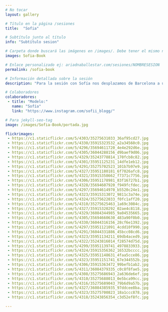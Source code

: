 ```yaml
---
# No tocar
layout: gallery

# Título en la página /sesiones
title:  "Sofia"

# Subtítulo junto al título 
info: "Subtítulo sesion"

# Carpeta donde buscará las imágenes en /images/. Debe tener el mismo nombre y sin espacios
images: Sofia-Book

# Enlace personalizado ej: ariadnaballestar.com/sesiones/NOMBRESESION
permalink: /sofia-book

# Información detallada sobre la sesión
description: "Para la sesión con Sofía nos desplazamos de Barcelona a un pequeño interior de Reus. Allí hicimos las fotos, con música de fondo y entre risas. Fue un día muy divertido en el que aprendimos a sacarle el máximo partido a un foco improvisado el día anterior."

# Colaboradores
colaboradores:
 - title: "Modelo:"
   name: "Sofía"
   link: "https://www.instagram.com/sofii_blogg/"

# Para jekyll-seo-tag
image: /images/Sofia-Book/portada.jpg

flickrimages:
 - https://c1.staticflickr.com/5/4303/35275631033_36af95cd27.jpg
 - https://c1.staticflickr.com/5/4330/35915323532_a2a34560c0.jpg
 - https://c1.staticflickr.com/5/4296/35694611720_4e4e292d6e.jpg
 - https://c1.staticflickr.com/5/4305/36044288156_d9baef9d06.jpg
 - https://c1.staticflickr.com/5/4329/35243778814_170fcb8c82.jpg
 - https://c1.staticflickr.com/5/4301/35951125231_14dfe1eb12.jpg
 - https://c1.staticflickr.com/5/4291/35275702523_101b7b97e9.jpg
 - https://c1.staticflickr.com/5/4327/35951180181_6f7026afc8.jpg
 - https://c1.staticflickr.com/5/4321/35915358662_f7371c7756.jpg
 - https://c1.staticflickr.com/5/4306/35951178981_83f16727b1.jpg
 - https://c1.staticflickr.com/5/4328/35694607920_f949fcfdec.jpg
 - https://c1.staticflickr.com/5/4297/35694614970_b5520c24e1.jpg
 - https://c1.staticflickr.com/5/4323/35915313072_9811c3a74e.jpg
 - https://c1.staticflickr.com/5/4324/35275622033_f0fc1aff20.jpg
 - https://c1.staticflickr.com/5/4310/35275625463_1a69c3084c.jpg
 - https://c1.staticflickr.com/5/4327/35915320292_02ae4c8118.jpg
 - https://c1.staticflickr.com/5/4329/36084344985_9a04535665.jpg
 - https://c1.staticflickr.com/5/4305/35694660630_483a90f0b0.jpg
 - https://c1.staticflickr.com/5/4330/36044316156_28cf6e1392.jpg
 - https://c1.staticflickr.com/5/4297/35951121091_4cdd10f990.jpg
 - https://c1.staticflickr.com/5/4291/36044331886_45bcc08cd6.jpg
 - https://c1.staticflickr.com/5/4323/35951134211_69db4aced9.jpg
 - https://c1.staticflickr.com/5/4322/35243816014_f28574d75d.jpg
 - https://c1.staticflickr.com/5/4299/35951139741_4978833933.jpg
 - https://c1.staticflickr.com/5/4324/35915356362_16532bcccc.jpg
 - https://c1.staticflickr.com/5/4325/35951148631_4faa5cce86.jpg
 - https://c1.staticflickr.com/5/4323/35951151741_67e344552b.jpg
 - https://c1.staticflickr.com/5/4306/35915363472_99befb1ab2.jpg
 - https://c1.staticflickr.com/5/4311/36084379335_c0c8f8fae5.jpg
 - https://c1.staticflickr.com/5/4308/35275686943_2a636de6ef.jpg
 - https://c1.staticflickr.com/5/4310/35275688013_0e5bca99cc.jpg
 - https://c1.staticflickr.com/5/4316/35275689043_79b6d9a57b.jpg
 - https://c1.staticflickr.com/5/4327/36084385935_97ddcee8ba.jpg
 - https://c1.staticflickr.com/5/4323/35275700823_18a1ccc878.jpg
 - https://c1.staticflickr.com/5/4318/35243856354_c3d52ef8fc.jpg

---
```

